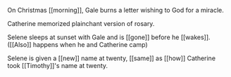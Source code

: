 On Christmas [[morning]], Gale burns a letter wishing to God for a miracle.

Catherine memorized plainchant version of rosary.

Selene sleeps at sunset with Gale and is [[gone]] before he [[wakes]]. ([[Also]] happens when he and Catherine camp)  
  
Selene is given a [[new]] name at twenty, [[same]] as [[how]] Catherine took [[Timothy]]'s name at twenty.
